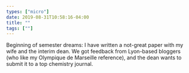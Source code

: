 ```yaml
---
types: ["micro"]
date: 2019-08-31T10:58:16-04:00
title: ""
tags: [""]
---
```

Beginning of semester dreams: I have written a not-great paper with my wife and the interim dean. We got feedback from Lyon-based bloggers (who like my Olympique de Marseille reference), and the dean wants to submit it to a top chemistry journal.
